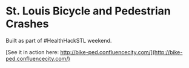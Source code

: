# St. Louis Bicycle and Pedestrian Crashes

Built as part of #HealthHackSTL weekend.

[See it in action here: http://bike-ped.confluencecity.com/](http://bike-ped.confluencecity.com/)
